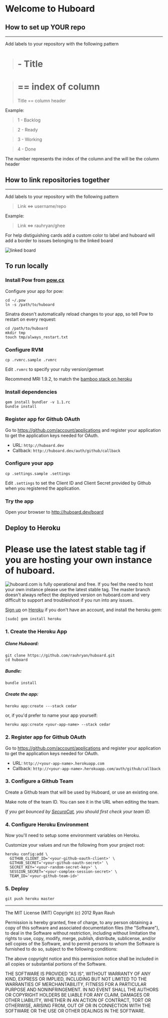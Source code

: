 # Welcome to Huboard

How to set up YOUR repo
--------------------------
* * *

Add labels to your repository with the following pattern

>  # - Title

>  # == index of column
>  Title == column header

Example:

>  1 - Backlog

>  2 - Ready

>  3 - Working

>  4 - Done

The number represents the index of the column and the will be the column header


How to link repositories together
--------------------------
* * *

Add labels to your repository with the following pattern

>  Link <=> username/repo

Example:

> Link <=> rauhryan/ghee

For help distiguishing cards add a custom color to label and huboard
will add a border to issues belonging to the linked board

![linked board](http://f.cl.ly/items/13453x43053r2G0d3x0v/Screen%20Shot%202012-04-28%20at%2010.48.17%20AM.png)


## To run locally

### Install Pow from [pow.cx](http://pow.cx)

Configure your app for pow:

    cd ~/.pow
    ln -s /path/to/huboard

Sinatra doesn't automatically reload changes to your app, so tell Pow to restart on every request:

    cd /path/to/huboard
    mkdir tmp
    touch tmp/always_restart.txt

### Configure RVM

    cp .rvmrc.sample .rvmrc

Edit `.rvmrc` to specify your ruby version/gemset

Recommend MRI 1.9.2, to match the [bamboo stack on heroku](http://devcenter.heroku.com/articles/stack)

### Install dependencies

    gem install bundler -v 1.1.rc
    bundle install

### Register app for Github OAuth

Go to https://github.com/account/applications and register your
application to get the application keys needed for OAuth.

- URL: `http://huboard.dev`
- Callback: `http://huboard.dev/auth/github/callback`

### Configure your app

    cp .settings.sample .settings

Edit `.settings` to set the Client ID and Client Secret provided by
Github when you registered the application.

### Try the app

Open your browser to http://huboard.dev/board


## Deploy to Heroku

# Please use the latest stable tag if you are hosting your own instance of huboard.

![huboard.com](http://huboard.com) is fully operational and free. If you feel the need to host your own instance
please use the latest stable tag. The master branch doesn't always reflect the deployed version on huboard.com and
very difficult to support and troubleshoot if you run into any issues.

[Sign up](https://api.heroku.com/signup) on [Heroku](http://www.heroku.com/) if you don't have an account, and install the heroku gem:

```
[sudo] gem install heroku
```

### 1. Create the Heroku App

##### Clone Huboard:

```
git clone https://github.com/rauhryan/huboard.git
cd huboard
```

##### Bundle:

```
bundle install
```

##### Create the app:

```
heroku app:create ---stack cedar
```

or, if you'd prefer to name your app yourself:

```
heroku app:create <your-app-name> --stack cedar
```


### 2. Register app for Github OAuth

Go to https://github.com/account/applications and register your
application to get the application keys needed for OAuth.

- URL: `http://<your-app-name>.herokuapp.com`
- Callback: `http://<your-app-name>.herokuapp.com/auth/github/callback`


### 3. Configure a Github Team

Create a Github team that will be used by Huboard, or use an existing one. 

Make note of the team ID. You can see it in the URL when editing the team.

*If you get bounced by [SecuroCat](http://octodex.github.com/bouncer/), you should first check your team ID.*


### 4. Configure Heroku Environment

Now you'll need to setup some environment variables on Heroku. 

Customize your values and run the following from your project root:

```
heroku config:add \
  GITHUB_CLIENT_ID='<your-github-oauth-client>' \
  GITHUB_SECRET='<your-github-oauth-secret>' \
  SECRET_KEY='<your-random-secret-key>' \
  SESSION_SECRET='<your-complex-session-secret>' \
  TEAM_ID='<your-github-team-id>'
```

### 5. Deploy

```
git push heroku master
```

-------

The MIT License (MIT)
Copyright (c) 2012 Ryan Rauh

Permission is hereby granted, free of charge, to any person obtaining a copy of this software and associated documentation files (the "Software"), to deal in the Software without restriction, including without limitation the rights to use, copy, modify, merge, publish, distribute, sublicense, and/or sell copies of the Software, and to permit persons to whom the Software is furnished to do so, subject to the following conditions:

The above copyright notice and this permission notice shall be included in all copies or substantial portions of the Software.

THE SOFTWARE IS PROVIDED "AS IS", WITHOUT WARRANTY OF ANY KIND, EXPRESS OR IMPLIED, INCLUDING BUT NOT LIMITED TO THE WARRANTIES OF MERCHANTABILITY, FITNESS FOR A PARTICULAR PURPOSE AND NONINFRINGEMENT. IN NO EVENT SHALL THE AUTHORS OR COPYRIGHT HOLDERS BE LIABLE FOR ANY CLAIM, DAMAGES OR OTHER LIABILITY, WHETHER IN AN ACTION OF CONTRACT, TORT OR OTHERWISE, ARISING FROM, OUT OF OR IN CONNECTION WITH THE SOFTWARE OR THE USE OR OTHER DEALINGS IN THE SOFTWARE.
